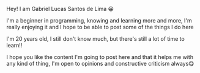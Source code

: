 Hey! I am Gabriel Lucas Santos de Lima 😀

I'm a beginner in programming, knowing and learning more and more, I'm really enjoying it and I hope to be able to post some of the things I do here

I'm 20 years old, I still don't know much, but there's still a lot of time to learn!!

I hope you like the content I'm going to post here and that it helps me with any kind of thing, I'm open to opinions and constructive criticism always😋
